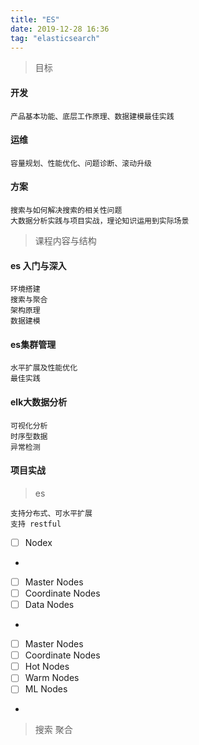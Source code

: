 ```yaml
---
title: "ES"
date: 2019-12-28 16:36
tag: "elasticsearch"
---
```


> 目标

#### 开发

    产品基本功能、底层工作原理、数据建模最佳实践
    
#### 运维

    容量规划、性能优化、问题诊断、滚动升级
    
#### 方案

    搜索与如何解决搜索的相关性问题
    大数据分析实践与项目实战，理论知识运用到实际场景
    

> 课程内容与结构

#### es 入门与深入

    环境搭建
    搜索与聚合
    架构原理
    数据建模

#### es集群管理

    水平扩展及性能优化
    最佳实践
    
#### elk大数据分析

    可视化分析
    时序型数据
    异常检测

#### 项目实战

> es

    支持分布式、可水平扩展
    支持 restful
    
- [ ] Nodex
- 
- [ ] Master Nodes
- [ ] Coordinate Nodes
- [ ] Data Nodes
- 
- [ ] Master Nodes
- [ ] Coordinate Nodes
- [ ] Hot Nodes
- [ ] Warm Nodes
- [ ] ML Nodes
- 

> 搜索 聚合